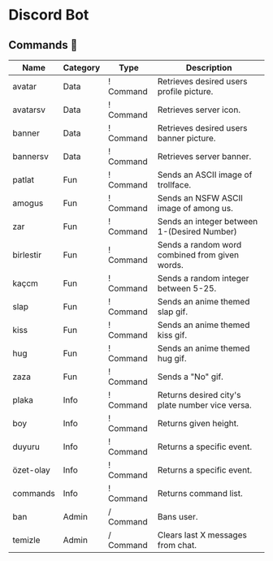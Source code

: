 # Discord Bot
## Commands 📁
| Name       | Category | Type       | Description                                    |
|------------|----------|------------|-------------------------------------------     |
| avatar     | Data     | ! Command  | Retrieves desired users profile picture.       |
| avatarsv   | Data     | ! Command  | Retrieves server icon.                         |
| banner     | Data     | ! Command  | Retrieves desired users banner picture.        |
| bannersv   | Data     | ! Command  | Retrieves server banner.                       |
| patlat     | Fun      | ! Command  | Sends an ASCII image of trollface.             |
| amogus     | Fun      | ! Command  | Sends an NSFW ASCII image of among us.         |
| zar        | Fun      | ! Command  | Sends an integer between 1-(Desired Number)    |
| birlestir  | Fun      | ! Command  | Sends a random word combined from given words. |
| kaçcm      | Fun      | ! Command  | Sends a random integer between 5-25.           |
| slap       | Fun      | ! Command  | Sends an anime themed slap gif.                |
| kiss       | Fun      | ! Command  | Sends an anime themed kiss gif.                |
| hug        | Fun      | ! Command  | Sends an anime themed hug gif.                 |
| zaza       | Fun      | ! Command  | Sends a "No" gif.                              |
| plaka      | Info     | ! Command  | Returns desired city's plate number vice versa.|
| boy        | Info     | ! Command  | Returns given height.                          |
| duyuru     | Info     | ! Command  | Returns a specific event.                      |
| özet-olay  | Info     | ! Command  | Returns a specific event.                      |
| commands   | Info     | ! Command  | Returns command list.                          |
| ban        | Admin    | / Command  | Bans user.                                     |
| temizle    | Admin    | / Command  | Clears last X messages from chat.              |
